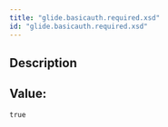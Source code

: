 ```yaml
---
title: "glide.basicauth.required.xsd"
id: "glide.basicauth.required.xsd"
---
```

## Description



## Value: 
```
true
```